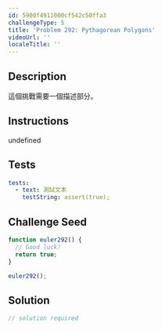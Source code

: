 ```yaml
---
id: 5900f4911000cf542c50ffa3
challengeType: 5
title: 'Problem 292: Pythagorean Polygons'
videoUrl: ''
localeTitle: ''
---
```


## Description
<section id="description">

這個挑戰需要一個描述部分。
</section>

## Instructions
undefined

## Tests
<section id='tests'>

```yml
tests:
  - text: 測試文本
    testString: assert(true);

```

</section>

## Challenge Seed
<section id='challengeSeed'>

<div id='js-seed'>

```js
function euler292() {
  // Good luck!
  return true;
}

euler292();

```

</div>



</section>

## Solution
<section id='solution'>

```js
// solution required
```
</section>
